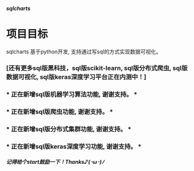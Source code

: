 ##### sqlcharts

# 项目目标
sqlcharts 基于python开发, 支持通过写sql的方式实现数据可视化。

### [还有更多sql版黑科技，sql版scikit-learn, sql版分布式爬虫, sql版数据可视化, sql版keras深度学习平台正在内测中！]

### * 正在新增sql版机器学习算法功能, 谢谢支持。 *
### * 正在新增sql版爬虫功能, 谢谢支持。 *
### * 正在新增sql版分布式集群功能, 谢谢支持。 *
### * 正在新增sql版keras深度学习功能, 谢谢支持。 *


##### 记得给个start鼓励一下！Thanks♪(･ω･)ﾉ